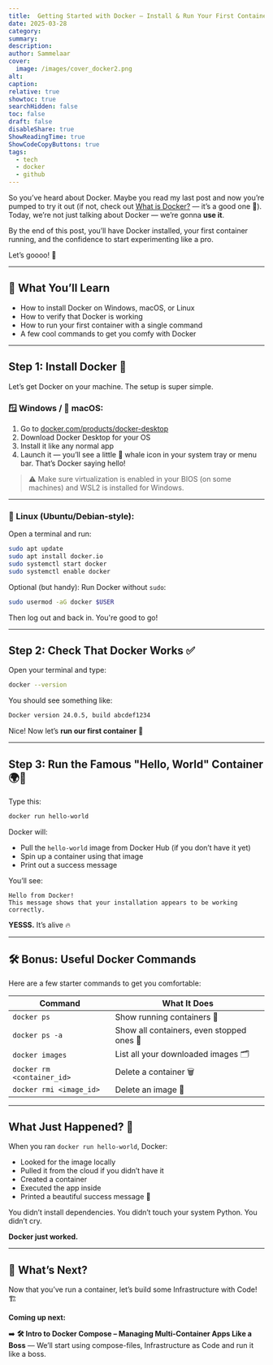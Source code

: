 ```yaml
---
title:  Getting Started with Docker – Install & Run Your First Container 🐳⚡
date: 2025-03-28
category: 
summary: 
description:
author: Sammelaar
cover:
  image: /images/cover_docker2.png
alt: 
caption: 
relative: true
showtoc: true
searchHidden: false
toc: false
draft: false
disableShare: true
ShowReadingTime: true
ShowCodeCopyButtons: true
tags:
  - tech
  - docker
  - github
---
```

So you’ve heard about Docker. Maybe you read my last post and now you’re pumped to try it out (if not, check out [What is Docker?](https://blog.innocloud.io/posts/what-is-docker-and-why-should-you-use-it-/) — it’s a good one 👀).  
Today, we’re not just talking about Docker — we’re gonna **use it**.

By the end of this post, you’ll have Docker installed, your first container running, and the confidence to start experimenting like a pro.

Let’s goooo! 🚀

---
## 🧠 What You’ll Learn
- How to install Docker on Windows, macOS, or Linux
- How to verify that Docker is working
- How to run your first container with a single command
- A few cool commands to get you comfy with Docker
---
## Step 1: Install Docker 🧰
Let’s get Docker on your machine. The setup is super simple.

### 🪟 Windows / 🍎 macOS:
1. Go to [docker.com/products/docker-desktop](https://www.docker.com/products/docker-desktop)
2. Download Docker Desktop for your OS
3. Install it like any normal app
4. Launch it — you’ll see a little 🐳 whale icon in your system tray or menu bar. That’s Docker saying hello!

> ⚠️ Make sure virtualization is enabled in your BIOS (on some machines) and WSL2 is installed for Windows.
---
### 🐧 Linux (Ubuntu/Debian-style):

Open a terminal and run:

```bash
sudo apt update
sudo apt install docker.io
sudo systemctl start docker
sudo systemctl enable docker
```

Optional (but handy): Run Docker without `sudo`:

```bash
sudo usermod -aG docker $USER
```

Then log out and back in. You're good to go!

---
## Step 2: Check That Docker Works ✅
Open your terminal and type:

```bash
docker --version
```

You should see something like:

```bash
Docker version 24.0.5, build abcdef1234
```

Nice! Now let’s **run our first container** 🎉

---
## Step 3: Run the Famous "Hello, World" Container 🌍🐳
Type this:

```bash
docker run hello-world
```

Docker will:
- Pull the `hello-world` image from Docker Hub (if you don’t have it yet)
- Spin up a container using that image
- Print out a success message

You’ll see:
```
Hello from Docker!
This message shows that your installation appears to be working correctly.
```

**YESSS.** It’s alive 🔥

---
## 🛠 Bonus: Useful Docker Commands

Here are a few starter commands to get you comfortable:

| Command                        | What It Does                              |
|-------------------------------|--------------------------------------------|
| `docker ps`                   | Show running containers 🏃                |
| `docker ps -a`                | Show all containers, even stopped ones 🧟 |
| `docker images`               | List all your downloaded images 🗂️        |
| `docker rm <container_id>`    | Delete a container 🗑️                     |
| `docker rmi <image_id>`       | Delete an image 🧼                        |

---
## What Just Happened? 🧠
When you ran `docker run hello-world`, Docker:
- Looked for the image locally
- Pulled it from the cloud if you didn’t have it
- Created a container
- Executed the app inside
- Printed a beautiful success message 💌

You didn’t install dependencies.
You didn’t touch your system Python.
You didn’t cry.

**Docker just worked.**

---

## 🚀 What’s Next?

Now that you’ve run a container, let’s build some Infrastructure with Code! 🏗️

**Coming up next:**

➡️ **🛠️ Intro to Docker Compose – Managing Multi-Container Apps Like a Boss** — We’ll start using compose-files, Infrastructure as Code and run it like a boss.
